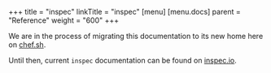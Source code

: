 +++
title = "inspec"
linkTitle = "inspec"
[menu]
  [menu.docs]
    parent = "Reference"
    weight = "600"
+++

We are in the process of migrating this documentation to its new home here on [chef.sh](/).

Until then, current `inspec` documentation can be found on [inspec.io](https://www.inspec.io/docs/reference/cli/).
